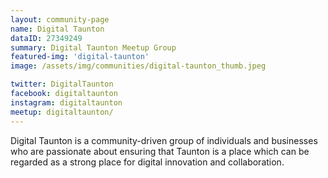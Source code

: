 ```yaml
---
layout: community-page
name: Digital Taunton
dataID: 27349249
summary: Digital Taunton Meetup Group
featured-img: 'digital-taunton'
image: /assets/img/communities/digital-taunton_thumb.jpeg

twitter: DigitalTaunton
facebook: digitaltaunton
instagram: digitaltaunton
meetup: digitaltaunton/
---
```

Digital Taunton is a community-driven group of individuals and businesses
who are passionate about ensuring that Taunton is a place which can be regarded
as a strong place for digital innovation and collaboration.
